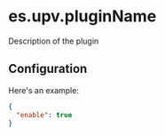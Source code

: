 # es.upv.pluginName

Description of the plugin

## Configuration

Here's an example:

```json
{
  "enable": true
}
```
